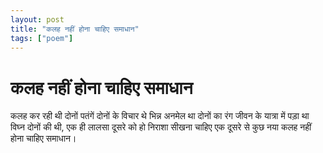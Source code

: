 ```yaml
---
layout: post
title: "कलह नहीं होना चाहिए समाधान"
tags: ["poem"]
---
```


# कलह नहीं होना चाहिए समाधान 

कलह कर रही थी दोनों पतंगें
दोनों के विचार थे भिन्न
अनमेल था दोनों का रंग
जीवन के यात्रा में पड़ा था विघ्न
दोनों की थी, एक ही लालसा
दूसरे को हो निराशा
सीखना चाहिए एक दूसरे से कुछ नया
कलह नहीं होना चाहिए समाधान।